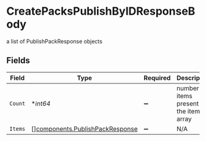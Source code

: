 # CreatePacksPublishByIDResponseBody

a list of PublishPackResponse objects


## Fields

| Field                                                                              | Type                                                                               | Required                                                                           | Description                                                                        |
| ---------------------------------------------------------------------------------- | ---------------------------------------------------------------------------------- | ---------------------------------------------------------------------------------- | ---------------------------------------------------------------------------------- |
| `Count`                                                                            | **int64*                                                                           | :heavy_minus_sign:                                                                 | number of items present in the items array                                         |
| `Items`                                                                            | [][components.PublishPackResponse](../../models/components/publishpackresponse.md) | :heavy_minus_sign:                                                                 | N/A                                                                                |